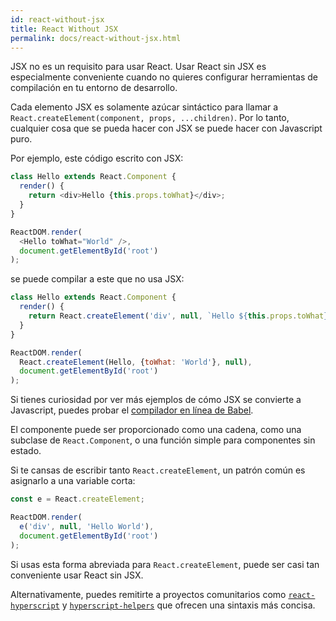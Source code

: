 ```yaml
---
id: react-without-jsx
title: React Without JSX
permalink: docs/react-without-jsx.html
---
```


JSX no es un requisito para usar React. Usar React sin JSX es especialmente conveniente cuando no quieres configurar herramientas de compilación en tu entorno de desarrollo.

Cada elemento JSX es solamente azúcar sintáctico para llamar a `React.createElement(component, props, ...children)`. Por lo tanto, cualquier cosa que se pueda hacer con JSX se puede hacer con Javascript puro.

Por ejemplo, este código escrito con JSX:

```js
class Hello extends React.Component {
  render() {
    return <div>Hello {this.props.toWhat}</div>;
  }
}

ReactDOM.render(
  <Hello toWhat="World" />,
  document.getElementById('root')
);
```

se puede compilar a este que no usa JSX:

```js
class Hello extends React.Component {
  render() {
    return React.createElement('div', null, `Hello ${this.props.toWhat}`);
  }
}

ReactDOM.render(
  React.createElement(Hello, {toWhat: 'World'}, null),
  document.getElementById('root')
);
```

Si tienes curiosidad por ver más ejemplos de cómo JSX se convierte a Javascript, puedes probar el [compilador en línea de Babel](babel://jsx-simple-example).

El componente puede ser proporcionado como una cadena, como una subclase de `React.Component`, o una función simple para componentes sin estado.

Si te cansas de escribir tanto `React.createElement`, un patrón común es asignarlo a una variable corta:

```js
const e = React.createElement;

ReactDOM.render(
  e('div', null, 'Hello World'),
  document.getElementById('root')
);
```

Si usas esta forma abreviada para `React.createElement`, puede ser casi tan conveniente usar React sin JSX.

Alternativamente, puedes remitirte a proyectos comunitarios como [`react-hyperscript`](https://github.com/mlmorg/react-hyperscript) y [`hyperscript-helpers`](https://github.com/ohanhi/hyperscript-helpers) que ofrecen una sintaxis más concisa.
